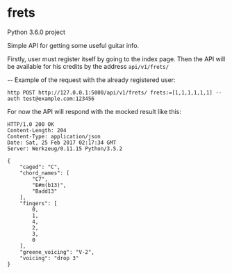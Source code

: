 # frets
Python 3.6.0 project

Simple API for getting some useful guitar info.

Firstly, user must register itself by going to the index page.
Then the API will be available for his credits by the address ```api/v1/frets/```

--
Example of the request with the already registered user:
```
http POST http://127.0.0.1:5000/api/v1/frets/ frets:=[1,1,1,1,1,1] --auth test@example.com:123456
```

For now the API will respond with the mocked result like this:
```
HTTP/1.0 200 OK
Content-Length: 204
Content-Type: application/json
Date: Sat, 25 Feb 2017 02:17:34 GMT
Server: Werkzeug/0.11.15 Python/3.5.2

{
    "caged": "C",
    "chord_names": [
        "C7",
        "E#m(b13)",
        "Badd13"
    ],
    "fingers": [
        0,
        1,
        4,
        2,
        3,
        0
    ],
    "greene_voicing": "V-2",
    "voicing": "drop 3"
}
```
